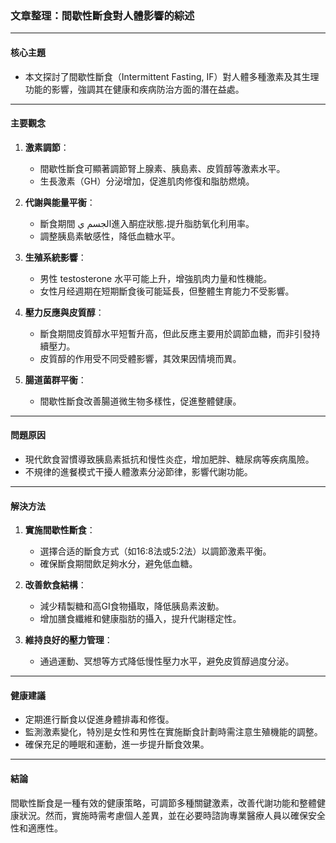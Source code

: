 ### 文章整理：間歇性斷食對人體影響的綜述

---

#### **核心主題**
- 本文探討了間歇性斷食（Intermittent Fasting, IF）對人體多種激素及其生理功能的影響，強調其在健康和疾病防治方面的潛在益處。

---

#### **主要觀念**
1. **激素調節**：
   - 間歇性斷食可顯著調節腎上腺素、胰島素、皮質醇等激素水平。
   - 生長激素（GH）分泌增加，促進肌肉修復和脂肪燃燒。

2. **代謝與能量平衡**：
   - 斷食期間 الجسم ي進入酮症狀態،提升脂肪氧化利用率。
   - 調整胰島素敏感性，降低血糖水平。

3. **生殖系統影響**：
   - 男性 testosterone 水平可能上升，增強肌肉力量和性機能。
   - 女性月经週期在短期斷食後可能延長，但整體生育能力不受影響。

4. **壓力反應與皮質醇**：
   - 斷食期間皮質醇水平短暫升高，但此反應主要用於調節血糖，而非引發持續壓力。
   - 皮質醇的作用受不同受體影響，其效果因情境而異。

5. **腸道菌群平衡**：
   - 間歇性斷食改善腸道微生物多樣性，促進整體健康。

---

#### **問題原因**
- 現代飲食習慣導致胰島素抵抗和慢性炎症，增加肥胖、糖尿病等疾病風險。
- 不規律的進餐模式干擾人體激素分泌節律，影響代謝功能。

---

#### **解決方法**
1. **實施間歇性斷食**：
   - 選擇合适的斷食方式（如16:8法或5:2法）以調節激素平衡。
   - 確保斷食期間飲足夠水分，避免低血糖。

2. **改善飲食結構**：
   - 減少精製糖和高GI食物攝取，降低胰島素波動。
   - 增加膳食纖維和健康脂肪的攝入，提升代謝穩定性。

3. **維持良好的壓力管理**：
   - 通過運動、冥想等方式降低慢性壓力水平，避免皮質醇過度分泌。

---

#### **健康建議**
- 定期進行斷食以促進身體排毒和修復。
- 監測激素變化，特別是女性和男性在實施斷食計劃時需注意生殖機能的調整。
- 確保充足的睡眠和運動，進一步提升斷食效果。

---

#### **結論**
間歇性斷食是一種有效的健康策略，可調節多種關鍵激素，改善代謝功能和整體健康狀況。然而，實施時需考慮個人差異，並在必要時諮詢專業醫療人員以確保安全性和適應性。